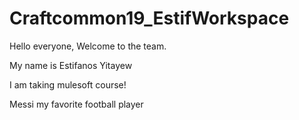 # Craftcommon19_EstifWorkspace

Hello everyone, Welcome to the team. 

My name is Estifanos Yitayew

I am taking mulesoft course!


Messi my favorite football player